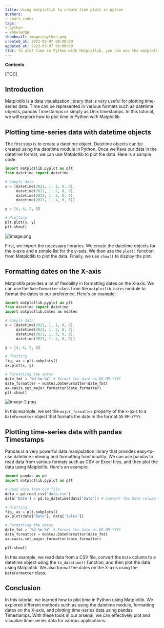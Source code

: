 ```yaml
---
title: Using matplotlib to create time plots in python
authors:
- smart_coder
tags:
- python
- knowledge
thumbnail: images/python.png
created_at: 2023-03-07 00:00:00
updated_at: 2023-03-07 00:00:00
tldr: To plot time in Python with Matplotlib, you can use the matplotlib.dates module to convert the time data into a format that can be plotted on a graph.
---
```


**Contents**

[TOC]

## Introduction

Matplotlib is a data visualization library that is very useful for plotting time-series data. Time can be represented in various formats such as datetime objects, pandas Timestamps or simply as Unix timestamps. In this tutorial, we will explore how to plot time in Python with Matplotlib.

## Plotting time-series data with datetime objects

The first step is to create a datetime object. Datetime objects can be created using the datetime module in Python. Once we have our data in the datetime format, we can use Matplotlib to plot the data. Here is a sample code:


```python
import matplotlib.pyplot as plt
from datetime import datetime

# Sample data
x = [datetime(2021, 1, 1, 0, 0),
     datetime(2021, 1, 2, 0, 0),
     datetime(2021, 1, 3, 0, 0),
     datetime(2021, 1, 4, 0, 0)]

y = [4, 6, 2, 8]

# Plotting
plt.plot(x, y)
plt.show()
```

![image.png](attachment:image.png)

First, we import the necessary libraries. We create the datetime objects for the x-axis and a simple list for the y-axis. We then use the `plot()` function from Matplotlib to plot the data. Finally, we use `show()` to display the plot.

## Formatting dates on the X-axis

Matplotlib provides a lot of flexibility in formatting dates on the X-axis. We can use the `DateFormatter` class from the `matplotlib.dates` module to format the dates to our preference. Here's an example:

```python
import matplotlib.pyplot as plt
from datetime import datetime
import matplotlib.dates as mdates

# Sample data
x = [datetime(2021, 1, 1, 0, 0),
     datetime(2021, 1, 2, 0, 0),
     datetime(2021, 1, 3, 0, 0),
     datetime(2021, 1, 4, 0, 0)]

y = [4, 6, 2, 8]

# Plotting
fig, ax = plt.subplots()
ax.plot(x, y)

# Formatting the dates
date_fmt = '%d-%m-%Y' # Format the date as DD-MM-YYYY
date_formatter = mdates.DateFormatter(date_fmt)
ax.xaxis.set_major_formatter(date_formatter)
plt.show()
```

![image-2.png](attachment:image-2.png)

In this example, we set the `major_formatter` property of the x-axis to a `DateFormatter` object that formats the date in the format `DD-MM-YYYY`.

## Plotting time-series data with pandas Timestamps

Pandas is a very powerful data manipulation library that provides easy-to-use datetime indexing and formatting functionality. We can use pandas to read data from various formats such as CSV or Excel files, and then plot the data using Matplotlib. Here's an example:

```python
import pandas as pd
import matplotlib.pyplot as plt

# Read data from CSV file
data = pd.read_csv('data.csv')
data['Date'] = pd.to_datetime(data['Date']) # Convert the Date column to datetime format

# Plotting
fig, ax = plt.subplots()
ax.plot(data['Date'], data['Sales'])

# Formatting the dates
date_fmt = '%d-%m-%Y' # Format the date as DD-MM-YYYY
date_formatter = mdates.DateFormatter(date_fmt)
ax.xaxis.set_major_formatter(date_formatter)

plt.show()
```

In this example, we read data from a CSV file, convert the `Date` column to a datetime object using the `to_datetime()` function, and then plot the data using Matplotlib. We also format the dates on the X-axis using the `DateFormatter` class.

## Conclusion

In this tutorial, we learned how to plot time in Python using Matplotlib. We explored different methods such as using the datetime module, formatting dates on the X-axis, and plotting time-series data using pandas Timestamps. With these tools in our arsenal, we can effectively plot and visualize time-series data for various applications.
